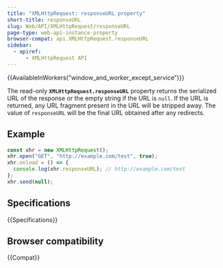 ```yaml
---
title: "XMLHttpRequest: responseURL property"
short-title: responseURL
slug: Web/API/XMLHttpRequest/responseURL
page-type: web-api-instance-property
browser-compat: api.XMLHttpRequest.responseURL
sidebar:
  - apiref:
      - XMLHttpRequest API
---
```


{{AvailableInWorkers("window_and_worker_except_service")}}

The read-only **`XMLHttpRequest.responseURL`** property returns the serialized URL of the response or the empty string if the URL is `null`. If the URL is returned, any URL fragment present in the URL will be stripped away. The value of `responseURL` will be the final URL obtained after any redirects.

## Example

```js
const xhr = new XMLHttpRequest();
xhr.open("GET", "http://example.com/test", true);
xhr.onload = () => {
  console.log(xhr.responseURL); // http://example.com/test
};
xhr.send(null);
```

## Specifications

{{Specifications}}

## Browser compatibility

{{Compat}}
